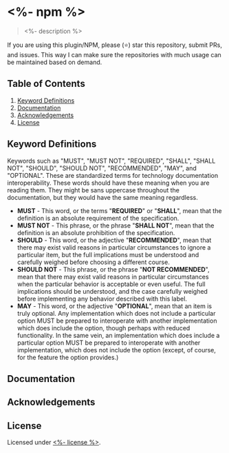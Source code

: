 # <%- npm %>

> <%- description %>

If you are using this plugin/NPM, please (:star:) star this repository, submit PRs, and issues. This way I can make sure the repositories with much usage can be maintained based on demand.

## Table of Contents

1. [Keyword Definitions](#Keyword-Definitions)
2. [Documentation](#documentation)
3. [Acknowledgements](#acknowledgements)
4. [License](#license)

## Keyword Definitions

Keywords such as "MUST", "MUST NOT", "REQUIRED",
"SHALL", "SHALL NOT", "SHOULD", "SHOULD NOT", "RECOMMENDED", "MAY", and "OPTIONAL".
These are standardized terms for technology documentation interoperability.
These words should have these meaning when you are reading them.
They might be sans uppercase throughout the documentation, but they would have the same meaning regardless.

* **MUST** - This word, or the terms "**REQUIRED**" or "**SHALL**", mean that the definition is an absolute requirement of the specification.
* **MUST NOT** - This phrase, or the phrase "**SHALL NOT**", mean that the definition is an absolute prohibition of the specification.
* **SHOULD** - This word, or the adjective "**RECOMMENDED**", mean that there may exist valid reasons in particular circumstances to ignore a particular item, but the full implications must be understood and carefully weighed before choosing a different course.
* **SHOULD NOT** - This phrase, or the phrase "**NOT RECOMMENDED**", mean that there may exist valid reasons in particular circumstances when the particular behavior is acceptable or even useful. The full implications should be understood, and the case carefully weighed before implementing any behavior described with this label.
* **MAY** - This word, or the adjective "**OPTIONAL**", mean that an item is truly optional.  Any implementation which does not include a particular option MUST be prepared to interoperate with another implementation which does include the option, though perhaps with reduced functionality. In the same vein, an implementation which does include a particular option MUST be prepared to interoperate with another implementation, which does not include the option (except, of course, for the feature the option provides.)

## Documentation

## Acknowledgements

## License

Licensed under [<%- license %>](LICENSE).